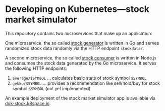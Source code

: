 # Developing on Kubernetes—stock market simulator

This repository contains two microservices that make up an application:

One microservice, the so called [stock generator](stock-gen/) is written in Go and serves randomized stock data randomly via the HTTP endpoint `stockdata/`.

A second microservice, the so called [stock consumer](stock-con/) is written in Node.js and consumes the stock data generated by the Go microservice. It serves the following HTTP endpoints: 

1. `average/$SYMBOL` … calculates basic stats of stock symbol `$SYMBOL`
1. `gekko/$SYMBOL` … provides a recommendation like sell/hold/buy for stock symbol `$SYMBOL` (not yet implemented)

An example deployment of the stock market simulator app is available via [dok-stock.k8space.io](http://dok-stock.k8space.io/).